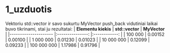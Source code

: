 # 1_uzduotis

Vektoriu std::vector ir savo sukurtu MyVector push_back vidutiniai laikai buvo tikrinami, stai ju rezultatai:
| **Elementu kiekis** 	| **std::vector** 	| **MyVector** 	|
|---------------------	|:---------------:	|:------------:	|
| 100 000             	|         0.00152 	|      0.00100 	|
| 1 000 000           	|         0.01230 	|      0.01023 	|
| 10 000 000          	|         0.12099 	|      0.09233 	|
| 100 000 000         	|         1.17986 	|      0.91796 	|
